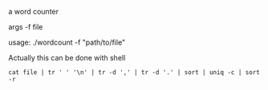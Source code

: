 a word counter

args
-f file

usage:
./wordcount -f "path/to/file"

Actually this can be done with shell 
```
cat file | tr ' ' '\n' | tr -d ',' | tr -d '.' | sort | uniq -c | sort -r
```